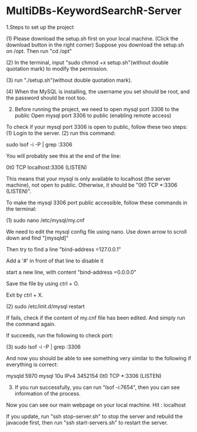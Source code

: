 # MultiDBs-KeywordSearchR-Server

1.Steps to set up the project

(1) Please download the setup.sh first on your local machine. (Click the download button in the right corner)
Suppose you download the setup.sh on /opt. Then run "cd /opt"

(2) In the terminal, input "sudo chmod +x setup.sh"(without double quotation mark) to modify the permission.

(3) run "./setup.sh"(without double quotation mark).

(4) When the MySQL is installing, the username you set should be root, and the password should be root too.



2. Before running the project, we need to open mysql port 3306 to the public
Open mysql port 3306 to public (enabling remote access)

To check if your mysql port 3306 is open to public, follow these two steps:
(1) Login to the server.
(2) run this command:

sudo lsof -i -P | grep :3306
 
You will probably see this at the end of the line:
 
0t0  TCP localhost:3306 (LISTEN)
 
This means that your mysql is only available to localhost (the server machine), not open to public.
Otherwise, it should be "0t0  TCP *:3306 (LISTEN)".

To make the mysql 3306 port public accessible, follow these commands in the terminal:
 
(1)
sudo nano /etc/mysql/my.cnf
 
We need to edit the mysql config file using nano. Use down arrow to scroll down and find "[mysqld]"

Then try to find a line "bind-address           =127.0.0.1"

Add a '#' in front of that line to disable it

start a new line, with content "bind-address             =0.0.0.0"

Save the file by using ctrl + O.

Exit by ctrl + X. 

(2)
sudo /etc/init.d/mysql restart

If fails, check if the content of my.cnf file has been edited. And simply run the command again.

If succeeds, run the following to check port:
 
(3) 
sudo lsof -i -P | grep :3306
 
And now you should be able to see something very similar to the following if everything is correct:
 
mysqld     5970    mysql   10u  IPv4 3452154      0t0  TCP *:3306 (LISTEN)

3. If you run successfully, you can run "lsof -i:7654", then you can see information of the process.

Now you can see our main webpage on your local machine. Hit : localhost

If you update, run "ssh stop-server.sh" to stop the server and rebuild the javacode first, then run "ssh start-servers.sh" to restart the server.
